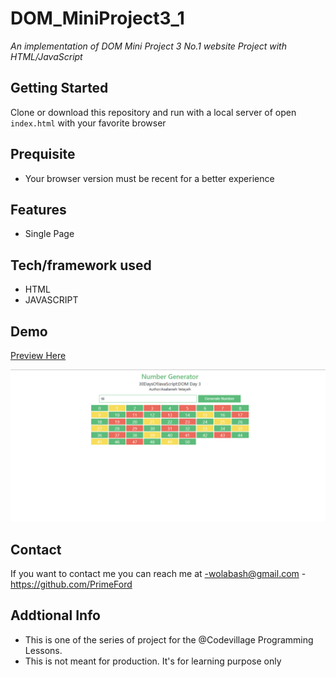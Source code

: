 # DOM_MiniProject3_1

_An implementation of DOM Mini Project 3 No.1 website Project with HTML/JavaScript_

## Getting Started

Clone or download this repository and run with a local server of open `index.html` with your favorite browser

## Prequisite

- Your browser version must be recent for a better experience

## Features

- Single Page

## Tech/framework used

- HTML
- JAVASCRIPT

## Demo

[Preview Here](https://rawcdn.githack.com/PrimeFord/DOM_MiniProject3_1/a0cdfc43e3f8df3223fd078225596357ce2f1a99/index.html)

![screenshot](./media/snip.png)

## Contact

If you want to contact me you can reach me at
-wolabash@gmail.com -https://github.com/PrimeFord

## Addtional Info

- This is one of the series of project for the @Codevillage Programming Lessons.
- This is not meant for production. It's for learning purpose only
